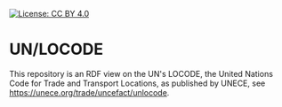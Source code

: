 [![License: CC BY 4.0](https://img.shields.io/badge/License-CC_BY_4.0-lightgrey.svg)](https://creativecommons.org/licenses/by/4.0/)

UN/LOCODE
=========

This repository is an RDF view on the UN's LOCODE, the United Nations Code for Trade and Transport Locations,
as published by UNECE, see https://unece.org/trade/uncefact/unlocode.
